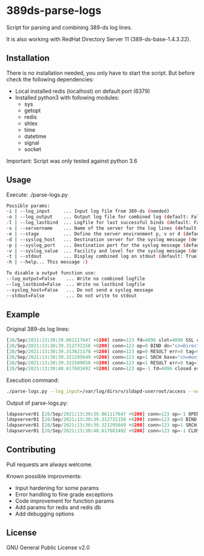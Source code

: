 # 389ds-parse-logs

Script for parsing and combining 389-ds log lines.

It is also working with RedHat Directory Server 11 (389-ds-base-1.4.3.22).

## Installation

There is no installation needed, you only have to start the script.
But before check the following dependencies:
* Local installed redis (localhost) on default port (6379)
* Installed python3 with following modules:
  * sys
  * getopt
  * redis
  * shlex
  * time
  * datetime
  * signal
  * socket

Important:
Script was only tested against python 3.6

## Usage

Execute: ./parse-logs.py <params>
```bash
Possible params:
-i | --log_input     ... Input log file from 389-ds (needed)
-o | --log_output    ... Output log file for combined log (default: False)
-l | --log_lastbind  ... Logfile for last successful binds (default: False)
-s | --servername    ... Name of the server for the log lines (default: %s)
-e | --stage         ... Define the server environment p, v or d (default: p ... production)
-d | --syslog_host   ... Destination server for the syslog message (default: 127.0.0.1)
-p | --syslog_port   ... Destination port for the syslog message (default: 514)
-v | --syslog_value  ... Facility and level for the syslog message (default: 165)
-t | --stdout        ... Display combined log on stdout (default: True)
-h | --help... This message :)

To disable a output function use:
--log_output=False    ... Write no combined logfile
--log_lastbind=False  ... Write no lastbind logfile
--syslog_host=False   ... Do not send a syslog message
--stdout=False        ... Do not write to stdout
```
  
## Example

Original 389-ds log lines:
```python
[28/Sep/2021:13:30:39.061117647 +0200] conn=123 fd=4096 slot=4096 SSL connection from 10.10.10.20 to 10.10.10.10
[28/Sep/2021:13:30:39.312732156 +0200] conn=123 op=0 BIND dn="cn=Directory Manager" method=128 version=3
[28/Sep/2021:13:30:39.313621178 +0200] conn=123 op=0 RESULT err=0 tag=97 nentries=0 wtime=0.050183451 optime=0.000902082 etime=0.051082291 dn="cn=directory manager"
[28/Sep/2021:13:30:39.321295649 +0200] conn=123 op=1 SRCH base="cn=monitor" scope=0 filter="(objectClass=*)" attrs="* aci"
[28/Sep/2021:13:30:39.322509856 +0200] conn=123 op=1 RESULT err=0 tag=101 nentries=1 wtime=0.001051741 optime=0.174392170 etime=0.175441291
[28/Sep/2021:13:30:40.617683492 +0200] conn=123 op=-1 fd=4096 closed error - B1
```

Execution command:
```bash
./parse-logs.py --log_input=/var/log/dirsrv/sldapd-userroot/access --servername=ldapserver01
```

Output of parse-logs.py:
```python
ldapserver01 [28/Sep/2021:13:30:39.061117647 +0200] conn=123 op=-1 OPEN type=open RESULT err=0 errname=success CONNECTION connectioninfo=true fd=4096 slot=4096 tls=true starttls=false port=636 from=10.10.10.20 to=10.10.10.10 autobind=false binddn=none
ldapserver01 [28/Sep/2021:13:30:39.312732156 +0200] conn=123 op=0 BIND type="bind" dn="cn=Directory Manager" method=128 version=3 RESULT err=0 errname=success tag=97 nentries=0 wtime=0.050183451 optime=0.000902082 etime=0.051082291 dn="cn=directory manager" CONNECTION connectioninfo=true fd=4096 slot=4096 tls=true starttls=false port=636 from=10.10.10.20 to=10.10.10.10 autobind=false binddn="cn=Directory Manager" method=128 version=3
ldapserver01 [28/Sep/2021:13:30:39.321295649 +0200] conn=123 op=1 SRCH type="srch" base="cn=monitor" scope=0 filter="(objectClass=*)" attrs="* aci" RESULT err=0 errname=success tag=101 nentries=1 wtime=0.001051741 optime=0.174392170 etime=0.175441291 CONNECTION connectioninfo=true fd=4096 slot=4096 tls=true starttls=false port=636 from=10.10.10.20 to=10.10.10.10 autobind=false binddn="cn=Directory Manager" method=128 version=3
ldapserver01 [28/Sep/2021:13:30:40.617683492 +0200] conn=123 op=-1 CLOSE type="close" note="close without unbind" RESULT err=0 errname=success closed_error=B1 CONNECTION connectioninfo=true fd=4096 slot=4096 tls=true starttls=false port=636 from=10.10.10.20 to=10.10.10.10 autobind=false binddn="cn=Directory Manager" method=128 version=3
```

## Contributing

Pull requests are always welcome.
 
Known possible improvments:
* Input hardening for some params
* Error handling to fine grade exceptions
* Code improvement for function params
* Add params for redis and redis db
* Add debugging options
  
## License
GNU General Public License v2.0
